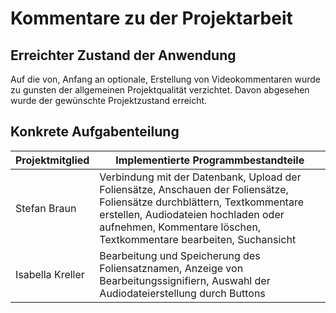 # Kommentare zu der Projektarbeit

## Erreichter Zustand der Anwendung

Auf die von, Anfang an optionale, Erstellung von Videokommentaren wurde zu gunsten der allgemeinen Projektqualität verzichtet.
Davon abgesehen wurde der gewünschte Projektzustand erreicht.

## Konkrete Aufgabenteilung

| Projektmitglied | Implementierte Programmbestandteile
|-|-|
|Stefan Braun| Verbindung mit der Datenbank, Upload der Foliensätze, Anschauen der Foliensätze, Foliensätze durchblättern, Textkommentare erstellen, Audiodateien hochladen oder aufnehmen, Kommentare löschen, Textkommentare bearbeiten, Suchansicht |
|Isabella Kreller| Bearbeitung und Speicherung des Foliensatznamen, Anzeige von Bearbeitungssignifiern, Auswahl der Audiodateierstellung durch Buttons|

